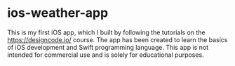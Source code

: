 # ios-weather-app
This is my first iOS app, which I built by following the tutorials on the https://designcode.io/ course.
The app has been created to learn the basics of iOS development and Swift programming language. 
This app is not intended for commercial use and is solely for educational purposes.




